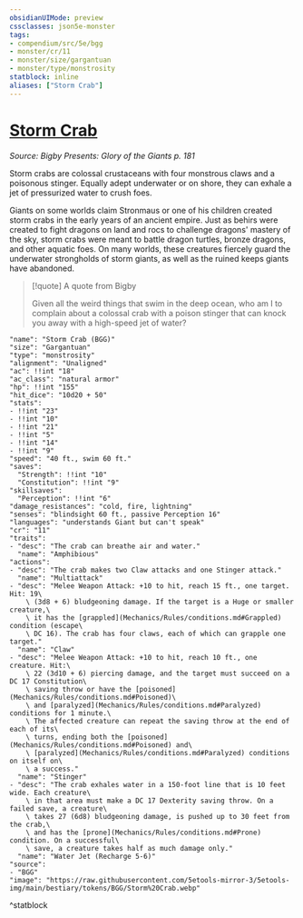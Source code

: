 ```yaml
---
obsidianUIMode: preview
cssclasses: json5e-monster
tags:
- compendium/src/5e/bgg
- monster/cr/11
- monster/size/gargantuan
- monster/type/monstrosity
statblock: inline
aliases: ["Storm Crab"]
---
```

# [Storm Crab](Mechanics\bestiary\monstrosity/storm-crab-bgg.md)
*Source: Bigby Presents: Glory of the Giants p. 181*  

Storm crabs are colossal crustaceans with four monstrous claws and a poisonous stinger. Equally adept underwater or on shore, they can exhale a jet of pressurized water to crush foes.

Giants on some worlds claim Stronmaus or one of his children created storm crabs in the early years of an ancient empire. Just as behirs were created to fight dragons on land and rocs to challenge dragons' mastery of the sky, storm crabs were meant to battle dragon turtles, bronze dragons, and other aquatic foes. On many worlds, these creatures fiercely guard the underwater strongholds of storm giants, as well as the ruined keeps giants have abandoned.

> [!quote] A quote from Bigby  
> 
> Given all the weird things that swim in the deep ocean, who am I to complain about a colossal crab with a poison stinger that can knock you away with a high-speed jet of water?


```statblock
"name": "Storm Crab (BGG)"
"size": "Gargantuan"
"type": "monstrosity"
"alignment": "Unaligned"
"ac": !!int "18"
"ac_class": "natural armor"
"hp": !!int "155"
"hit_dice": "10d20 + 50"
"stats":
- !!int "23"
- !!int "10"
- !!int "21"
- !!int "5"
- !!int "14"
- !!int "9"
"speed": "40 ft., swim 60 ft."
"saves":
  "Strength": !!int "10"
  "Constitution": !!int "9"
"skillsaves":
  "Perception": !!int "6"
"damage_resistances": "cold, fire, lightning"
"senses": "blindsight 60 ft., passive Perception 16"
"languages": "understands Giant but can't speak"
"cr": "11"
"traits":
- "desc": "The crab can breathe air and water."
  "name": "Amphibious"
"actions":
- "desc": "The crab makes two Claw attacks and one Stinger attack."
  "name": "Multiattack"
- "desc": "Melee Weapon Attack: +10 to hit, reach 15 ft., one target. Hit: 19\
    \ (3d8 + 6) bludgeoning damage. If the target is a Huge or smaller creature,\
    \ it has the [grappled](Mechanics/Rules/conditions.md#Grappled) condition (escape\
    \ DC 16). The crab has four claws, each of which can grapple one target."
  "name": "Claw"
- "desc": "Melee Weapon Attack: +10 to hit, reach 10 ft., one creature. Hit:\
    \ 22 (3d10 + 6) piercing damage, and the target must succeed on a DC 17 Constitution\
    \ saving throw or have the [poisoned](Mechanics/Rules/conditions.md#Poisoned)\
    \ and [paralyzed](Mechanics/Rules/conditions.md#Paralyzed) conditions for 1 minute.\
    \ The affected creature can repeat the saving throw at the end of each of its\
    \ turns, ending both the [poisoned](Mechanics/Rules/conditions.md#Poisoned) and\
    \ [paralyzed](Mechanics/Rules/conditions.md#Paralyzed) conditions on itself on\
    \ a success."
  "name": "Stinger"
- "desc": "The crab exhales water in a 150-foot line that is 10 feet wide. Each creature\
    \ in that area must make a DC 17 Dexterity saving throw. On a failed save, a creature\
    \ takes 27 (6d8) bludgeoning damage, is pushed up to 30 feet from the crab,\
    \ and has the [prone](Mechanics/Rules/conditions.md#Prone) condition. On a successful\
    \ save, a creature takes half as much damage only."
  "name": "Water Jet (Recharge 5-6)"
"source":
- "BGG"
"image": "https://raw.githubusercontent.com/5etools-mirror-3/5etools-img/main/bestiary/tokens/BGG/Storm%20Crab.webp"
```
^statblock